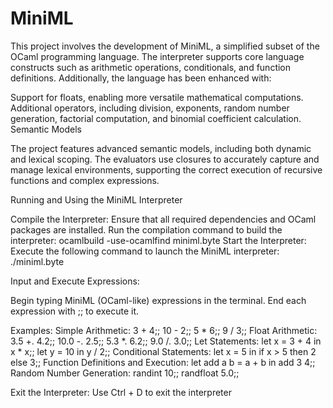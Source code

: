 # MiniML
This project involves the development of MiniML, a simplified subset of the OCaml programming language. The interpreter supports core language constructs such as arithmetic operations, conditionals, and function definitions. Additionally, the language has been enhanced with:

Support for floats, enabling more versatile mathematical computations.
Additional operators, including division, exponents, random number generation, factorial computation, and binomial coefficient calculation.
Semantic Models

The project features advanced semantic models, including both dynamic and lexical scoping. The evaluators use closures to accurately capture and manage lexical environments, supporting the correct execution of recursive functions and complex expressions.


Running and Using the MiniML Interpreter

Compile the Interpreter:
Ensure that all required dependencies and OCaml packages are installed.
Run the compilation command to build the interpreter:
  ocamlbuild -use-ocamlfind miniml.byte
Start the Interpreter:
Execute the following command to launch the MiniML interpreter:
  ./miniml.byte

Input and Execute Expressions:

Begin typing MiniML (OCaml-like) expressions in the terminal.
End each expression with ;; to execute it.

Examples:
  Simple Arithmetic:
    3 + 4;;
    10 - 2;;
    5 * 6;;
    9 / 3;;
  Float Arithmetic:
    3.5 +. 4.2;;
    10.0 -. 2.5;;
    5.3 *. 6.2;;
    9.0 /. 3.0;;
  Let Statements:
    let x = 3 + 4 in x * x;;
    let y = 10 in y / 2;;
  Conditional Statements:
    let x = 5 in if x > 5 then 2 else 3;;
  Function Definitions and Execution:
    let add a b = a + b in add 3 4;;
  Random Number Generation:
    randint 10;;
    randfloat 5.0;;

Exit the Interpreter:
  Use Ctrl + D to exit the interpreter
    
